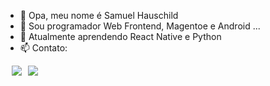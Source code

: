 - 👋 Opa, meu nome é Samuel Hauschild
- 👀 Sou programador Web Frontend, Magentoe e Android ...
- 🌱 Atualmente aprendendo React Native e Python
- 📫 Contato:
<div style="margin-left: 10px;"><a target="_blank" style="margin-right: 10px;" href="https://www.linkedin.com/in/samuel-hauschild-790a0b1a0/"><img src="https://img.shields.io/badge/LinkedIn-0077B5?style=for-the-badge&logo=linkedin&logoColor=white"></a><a target="_blank" href="https://api.whatsapp.com/send?phone=5551980156851&text=Opa, vim pelo seu github"><img src="https://img.shields.io/badge/WhatsApp-25D366?style=for-the-badge&logo=whatsapp&logoColor=white"></a></div>
<!---
Naoehosam/Naoehosam is a ✨ special ✨ repository because its `README.md` (this file) appears on your GitHub profile.
You can click the Preview link to take a look at your changes.
--->
